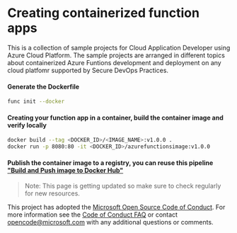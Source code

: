 # Creating containerized function apps

This is a collection of sample projects for Cloud Application Developer using Azure Cloud Platform. The sample projects are arranged in different topics about containerized Azure Funtions development and deployment on any cloud platfomr supported by Secure DevOps Practices.

#### Generate the Dockerfile
```sh
func init --docker
```
#### Creating your function app in a container, build the container image and verify locally
```sh
docker build --tag <DOCKER_ID>/<IMAGE_NAME>:v1.0.0 .
docker run -p 8080:80 -it <DOCKER_ID>/azurefunctionsimage:v1.0.0
```
#### Publish the container image to a registry, you can reuse this pipeline ["Build and Push image to Docker Hub"](https://github.com/oaviles/hello_function-container/actions/workflows/docker-image.yml)

> Note: This page is getting updated so make sure to check regularly for new resources.

This project has adopted the [Microsoft Open Source Code of Conduct](https://opensource.microsoft.com/codeofconduct/). For more information see the [Code of Conduct FAQ](https://opensource.microsoft.com/codeofconduct/faq/) or contact [opencode@microsoft.com](mailto:opencode@microsoft.com) with any additional questions or comments.
